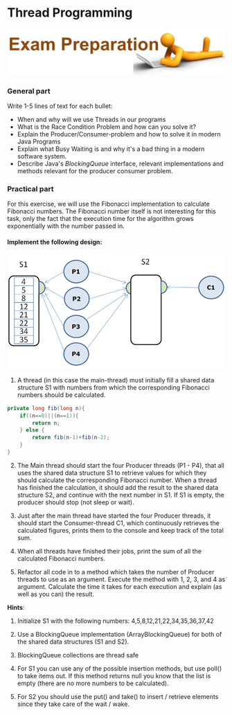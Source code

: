 # Thread Programming
![](../media/image4.png)

### General part

Write 1-5 lines of text for each bullet:

- When and why will we use Threads in our programs
- What is the Race Condition Problem and how can you solve it?
- Explain the Producer/Consumer-problem and how to solve it in modern Java Programs
- Explain what Busy Waiting is and why it's a bad thing in a modern software system.
- Describe Java's *BlockingQueue* interface, relevant implementations and methods relevant for the producer consumer problem.

### Practical part

For this exercise, we will use the Fibonacci implementation to calculate Fibonacci numbers. The Fibonacci number itself is not interesting for this task, only the fact that the execution time for the algorithm grows
exponentially with the number passed in.

#### Implement the following design:
![](../media/prod_cons.png)

1.  A thread (in this case the main-thread) must initially fill a shared
data structure S1 with numbers from which the corresponding Fibonacci numbers should be calculated.

```java 
private long fib(long n){
    if((n==0)||(n==1)){
        return n;
    } else {
        return fib(n-1)+fib(n-2);
    }
}
```

2. The Main thread should start the four Producer threads (P1 - P4),
that all uses the shared data structure S1 to retrieve values for which they should calculate the corresponding Fibonacci number. When a thread has finished the calculation, it should add the result to the shared data structure S2, and continue with the next number in S1. If S1 is empty, the producer should stop (not sleep or wait).

3. Just after the main thread have started the four Producer threads, it should start the Consumer-thread C1, which continuously retrieves
the calculated figures, prints them to the console and keep track of the total sum.

4.  When all threads have finished their jobs, print the sum of all the
    calculated Fibonacci numbers.

5.  Refactor all code in to a method which takes the number of Producer threads to use as an argument. Execute the method with 1, 2, 3, and 4 as argument. Calculate the time it takes for each execution and explain (as well as you can) the result.

**Hints**:

1. Initialize S1 with the following numbers:
    4,5,8,12,21,22,34,35,36,37,42

2. Use a BlockingQueue implementation (ArrayBlockingQueue) for both of the shared data structures (S1 and S2).

3. BlockingQueue collections are thread safe

4. For S1 you can use any of the possible insertion methods, but use poll() to take items out. If this method returns null you know that the list is empty (there are no more numbers to be calculated).

5. For S2 you should use the put() and take() to insert / retrieve elements since they take care of the wait / wake.
